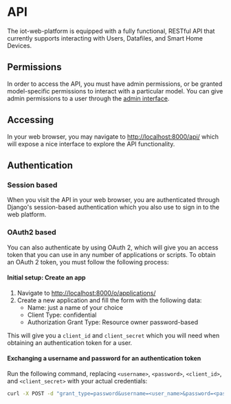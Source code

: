 # API
The iot-web-platform is equipped with a fully functional, RESTful API that currently supports interacting with Users, Datafiles, and Smart Home Devices.
## Permissions
In order to access the API, you must have admin permissions, or be granted model-specific permissions to interact with a particular model.  You can give admin permissions to a user through the [admin interface](http://localhost:8000/admin/).
## Accessing
In your web browser, you may navigate to <http://localhost:8000/api/> which will expose a nice interface to explore the API functionality.
## Authentication
### Session based
When you visit the API in your web browser, you are authenticated through Django's session-based authentication which you also use to sign in to the web platform.
### OAuth2 based
You can also authenticate by using OAuth 2, which will give you an access token that you can use in any number of applications or scripts.  To obtain an OAuth 2 token, you must follow the following process:
#### Initial setup: Create an app
1. Navigate to <http://localhost:8000/o/applications/>
2. Create a new application and fill the form with the following data:
    - Name: just a name of your choice
    - Client Type: confidential
    - Authorization Grant Type: Resource owner password-based

This will give you a `client_id` and `client_secret` which you will need when obtaining an authentication token for a user.
#### Exchanging a username and password for an authentication token
Run the following command, replacing `<username>`, `<password>`, `<client_id>`, and `<client_secret>` with your actual credentials:
```bash
curl -X POST -d "grant_type=password&username=<user_name>&password=<password>" -u"<client_id>:<client_secret>" http://localhost:8000/api/o/token/
```
